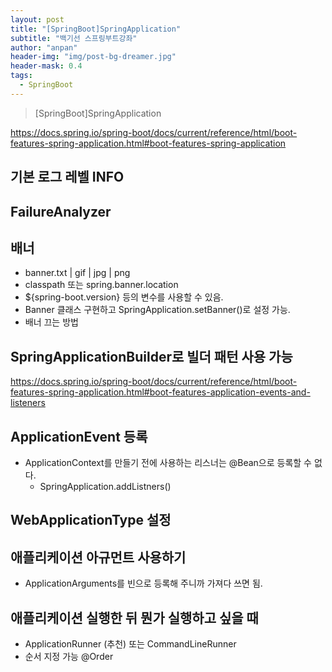 ```yaml
---
layout: post
title: "[SpringBoot]SpringApplication"
subtitle: "백기선 스프링부트강좌"
author: "anpan"
header-img: "img/post-bg-dreamer.jpg"
header-mask: 0.4
tags:
  - SpringBoot
---
```


> [SpringBoot]SpringApplication

https://docs.spring.io/spring-boot/docs/current/reference/html/boot-features-spring-application.html#boot-features-spring-application

## 기본 로그 레벨 INFO
## FailureAnalyzer
## 배너
* banner.txt | gif | jpg | png
* classpath 또는 spring.banner.location
* ${spring-boot.version} 등의 변수를 사용할 수 있음.
* Banner 클래스 구현하고 SpringApplication.setBanner()로 설정 가능.
* 배너 끄는 방법
## SpringApplicationBuilder로 빌더 패턴 사용 가능
https://docs.spring.io/spring-boot/docs/current/reference/html/boot-features-spring-application.html#boot-features-application-events-and-listeners

## ApplicationEvent 등록
* ApplicationContext를 만들기 전에 사용하는 리스너는 @Bean으로 등록할 수 없다.
    * SpringApplication.addListners()

## WebApplicationType 설정

## 애플리케이션 아규먼트 사용하기
* ApplicationArguments를 빈으로 등록해 주니까 가져다 쓰면 됨.

## 애플리케이션 실행한 뒤 뭔가 실행하고 싶을 때
* ApplicationRunner (추천) 또는 CommandLineRunner    
* 순서 지정 가능 @Order